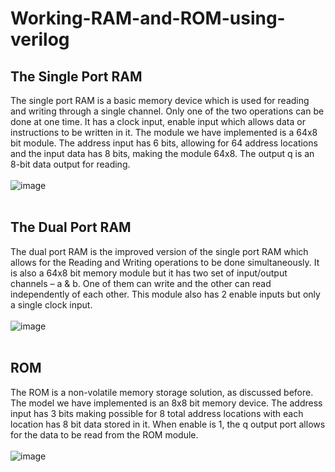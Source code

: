 # Working-RAM-and-ROM-using-verilog

##  The Single Port RAM <br/>
The single port RAM is a basic memory device which is used for reading and
writing through a single channel. Only one of the two operations can be done at
one time. It has a clock input, enable input which allows data or instructions to
be written in it. The module we have implemented is a 64x8 bit module. The
address input has 6 bits, allowing for 64 address locations and the input data has
8 bits, making the module 64x8. The output q is an 8-bit data output for reading.
<br/><br/>
![image](https://github.com/user-attachments/assets/fe7b6216-9e6b-46b5-a5ad-0c8a286f080e)
<br/><br/>
## The Dual Port RAM<br/>
The dual port RAM is the improved version of the single port RAM which
allows for the Reading and Writing operations to be done simultaneously. It is
also a 64x8 bit memory module but it has two set of input/output channels – a &
b. One of them can write and the other can read independently of each other.
This module also has 2 enable inputs but only a single clock input.
<br/><br/>
![image](https://github.com/user-attachments/assets/20f13553-2a81-46dd-b27a-dd2a94852470)
<br/><br/>
## ROM<br/>
The ROM is a non-volatile memory storage solution, as discussed before. The
model we have implemented is an 8x8 bit memory device. The address input
has 3 bits making possible for 8 total address locations with each location has 8
bit data stored in it. When enable is 1, the q output port allows for the data to
be read from the ROM module.
<br/><br/>
![image](https://github.com/user-attachments/assets/8c744e26-d8c1-416c-8814-b9774da28359)
